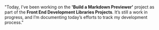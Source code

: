 "Today, I’ve been working on the **'Build a Markdown Previewer'** project as part of the **Front End Development Libraries Projects**. It’s still a work in progress, and I’m documenting today’s efforts to track my development process."